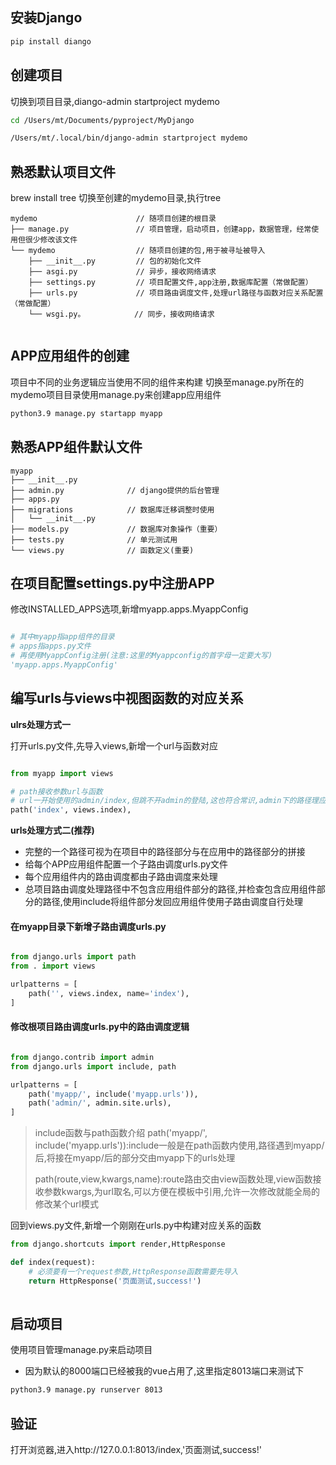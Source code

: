 ## 安装Django
```sh
pip install diango
```
## 创建项目
切换到项目目录,diango-admin startproject mydemo
```sh
cd /Users/mt/Documents/pyproject/MyDjango

/Users/mt/.local/bin/django-admin startproject mydemo
```

## 熟悉默认项目文件
brew install tree
切换至创建的mydemo目录,执行tree
```
mydemo                      // 随项目创建的根目录                       
├── manage.py               // 项目管理，启动项目，创建app，数据管理，经常使用但很少修改该文件
└── mydemo                  // 随项目创建的包,用于被寻址被导入
    ├── __init__.py         // 包的初始化文件
    ├── asgi.py             // 异步，接收网络请求
    ├── settings.py         // 项目配置文件,app注册,数据库配置（常做配置）
    ├── urls.py             // 项目路由调度文件,处理url路径与函数对应关系配置（常做配置）
    └── wsgi.py。           // 同步，接收网络请求
  
```

## APP应用组件的创建
项目中不同的业务逻辑应当使用不同的组件来构建
切换至manage.py所在的mydemo项目目录使用manage.py来创建app应用组件
```sh
python3.9 manage.py startapp myapp
```

## 熟悉APP组件默认文件
```
myapp
├── __init__.py
├── admin.py              // django提供的后台管理
├── apps.py
├── migrations            // 数据库迁移调整时使用
│   └── __init__.py
├── models.py             // 数据库对象操作（重要）
├── tests.py              // 单元测试用
└── views.py              // 函数定义(重要)
```

## 在项目配置settings.py中注册APP
修改INSTALLED_APPS选项,新增myapp.apps.MyappConfig
```py

# 其中myapp指app组件的目录
# apps指apps.py文件
# 再使用MyappConfig注册(注意:这里的Myappconfig的首字母一定要大写)
'myapp.apps.MyappConfig'

```

## 编写urls与views中视图函数的对应关系
**ulrs处理方式一**

打开urls.py文件,先导入views,新增一个url与函数对应
```py

from myapp import views

# path接收参数url与函数
# url一开始使用的admin/index,但跳不开admin的登陆,这也符合常识,admin下的路径理应都需要权限方合理
path('index', views.index),

```

**urls处理方式二(推荐)**
- 完整的一个路径可视为在项目中的路径部分与在应用中的路径部分的拼接
- 给每个APP应用组件配置一个子路由调度urls.py文件
- 每个应用组件内的路由调度都由子路由调度来处理
- 总项目路由调度处理路径中不包含应用组件部分的路径,并检查包含应用组件部分的路径,使用include将组件部分发回应用组件使用子路由调度自行处理

#### 在myapp目录下新增子路由调度urls.py
```py

from django.urls import path
from . import views

urlpatterns = [
    path('', views.index, name='index'),
]

```
#### 修改根项目路由调度urls.py中的路由调度逻辑
```py

from django.contrib import admin
from django.urls import include, path

urlpatterns = [
    path('myapp/', include('myapp.urls')),
    path('admin/', admin.site.urls),
]

```
>include函数与path函数介绍
>path('myapp/', include('myapp.urls')):include一般是在path函数内使用,路径遇到myapp/后,将接在myapp/后的部分交由myapp下的urls处理
>
>path(route,view,kwargs,name):route路由交由view函数处理,view函数接收参数kwargs,为url取名,可以方便在模板中引用,允许一次修改就能全局的修改某个url模式

回到views.py文件,新增一个刚刚在urls.py中构建对应关系的函数
```py
from django.shortcuts import render,HttpResponse

def index(request):
    # 必须要有一个request参数,HttpResponse函数需要先导入
    return HttpResponse('页面测试,success!')
    
```

## 启动项目
使用项目管理manage.py来启动项目
- 因为默认的8000端口已经被我的vue占用了,这里指定8013端口来测试下
```sh
python3.9 manage.py runserver 8013
```

## 验证
打开浏览器,进入http://127.0.0.1:8013/index,'页面测试,success!'





















